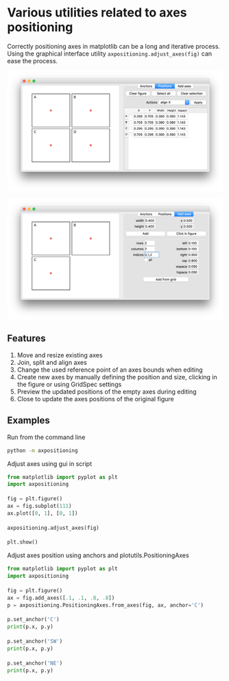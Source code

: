 # Various utilities related to axes positioning
Correctly positioning axes in matplotlib can be a long and iterative process. 
Using the graphical interface utility `axpositioning.adjust_axes(fig)` can ease the process.

![positions](screenshots/axes_positions.png)

![add axes](screenshots/add_axes.png)

## Features
1. Move and resize existing axes
2. Join, split and align axes
2. Change the used reference point of an axes bounds when editing
3. Create new axes by manually defining the position and size, clicking in the figure or using GridSpec settings
4. Preview the updated positions of the empty axes during editing
5. Close to update the axes positions of the original figure

## Examples

Run from the command line

```bash
python -m axpositioning
```

Adjust axes using gui in script

```python
from matplotlib import pyplot as plt
import axpositioning

fig = plt.figure()
ax = fig.subplot(111)
ax.plot([0, 1], [0, 1])

axpositioning.adjust_axes(fig)

plt.show()
```

Adjust axes position using anchors and plotutils.PositioningAxes

```python
from matplotlib import pyplot as plt
import axpositioning

fig = plt.figure()
ax = fig.add_axes([.1, .1, .8, .8])
p = axpositioning.PositioningAxes.from_axes(fig, ax, anchor='C')

p.set_anchor('C')
print(p.x, p.y)

p.set_anchor('SW')
print(p.x, p.y)

p.set_anchor('NE')
print(p.x, p.y)
```
